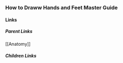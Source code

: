 ### How to Draww Hands and Feet Master Guide
#### Links
##### Parent Links
[[Anatomy]]
##### Children Links
